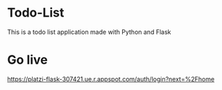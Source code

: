 # Todo-List
This is a todo list application made with Python and Flask

# Go live
https://platzi-flask-307421.ue.r.appspot.com/auth/login?next=%2Fhome
